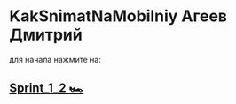 # KakSnimatNaMobilniy Агеев Дмитрий 

для начала  нажмите на:

## [Sprint_1_2 🏎](https://ageevdmitryminsk.github.io/KakSnimatNaMobilniy/)
